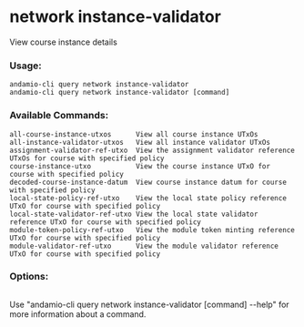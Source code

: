 # network instance-validator
View course instance details

### Usage:
```
andamio-cli query network instance-validator
andamio-cli query network instance-validator [command]
```

### Available Commands:
```
all-course-instance-utxos      View all course instance UTxOs
all-instance-validator-utxos   View all instance validator UTxOs
assignment-validator-ref-utxo  View the assignment validator reference UTxOs for course with specified policy
course-instance-utxo           View the course instance UTxO for course with specified policy
decoded-course-instance-datum  View course instance datum for course with specified policy
local-state-policy-ref-utxo    View the local state policy reference UTxO for course with specified policy
local-state-validator-ref-utxo View the local state validator reference UTxO for course with specified policy
module-token-policy-ref-utxo   View the module token minting reference UTxO for course with specified policy
module-validator-ref-utxo      View the module validator reference UTxO for course with specified policy
```

### Options:
```

```

Use "andamio-cli query network instance-validator [command] --help" for more information about a command.

